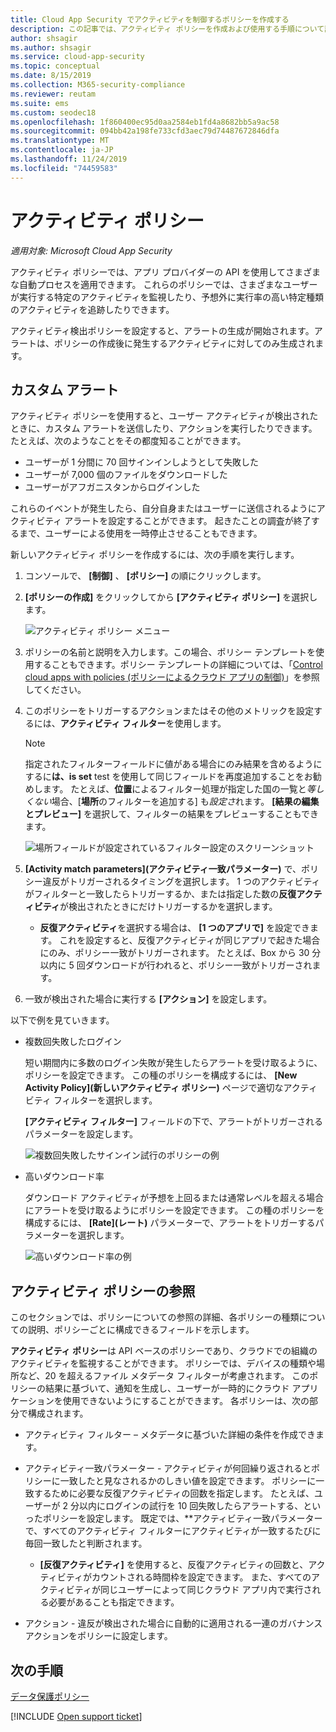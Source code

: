 ```yaml
---
title: Cloud App Security でアクティビティを制御するポリシーを作成する
description: この記事では、アクティビティ ポリシーを作成および使用する手順について説明します。
author: shsagir
ms.author: shsagir
ms.service: cloud-app-security
ms.topic: conceptual
ms.date: 8/15/2019
ms.collection: M365-security-compliance
ms.reviewer: reutam
ms.suite: ems
ms.custom: seodec18
ms.openlocfilehash: 1f860400ec95d0aa2584eb1fd4a8682bb5a9ac58
ms.sourcegitcommit: 094bb42a198fe733cfd3aec79d74487672846dfa
ms.translationtype: MT
ms.contentlocale: ja-JP
ms.lasthandoff: 11/24/2019
ms.locfileid: "74459583"
---
```

# <a name="activity-policies"></a>アクティビティ ポリシー

*適用対象: Microsoft Cloud App Security*

アクティビティ ポリシーでは、アプリ プロバイダーの API を使用してさまざまな自動プロセスを適用できます。 これらのポリシーでは、さまざまなユーザーが実行する特定のアクティビティを監視したり、予想外に実行率の高い特定種類のアクティビティを追跡したりできます。

アクティビティ検出ポリシーを設定すると、アラートの生成が開始されます。アラートは、ポリシーの作成後に発生するアクティビティに対してのみ生成されます。

## <a name="custom-alerts"></a>カスタム アラート

アクティビティ ポリシーを使用すると、ユーザー アクティビティが検出されたときに、カスタム アラートを送信したり、アクションを実行したりできます。 たとえば、次のようなことをその都度知ることができます。

- ユーザーが 1 分間に 70 回サインインしようとして失敗した
- ユーザーが 7,000 個のファイルをダウンロードした
- ユーザーがアフガニスタンからログインした

これらのイベントが発生したら、自分自身またはユーザーに送信されるようにアクティビティ アラートを設定することができます。 起きたことの調査が終了するまで、ユーザーによる使用を一時停止させることもできます。

新しいアクティビティ ポリシーを作成するには、次の手順を実行します。

1. コンソールで、 **[制御]** 、 **[ポリシー]** の順にクリックします。

2. **[ポリシーの作成]** をクリックしてから **[アクティビティ ポリシー]** を選択します。

     ![アクティビティ ポリシー メニュー](./media/activity-policy-menu.png)

3. ポリシーの名前と説明を入力します。この場合、ポリシー テンプレートを使用することもできます。ポリシー テンプレートの詳細については、「[Control cloud apps with policies (ポリシーによるクラウド アプリの制御)](control-cloud-apps-with-policies.md)」を参照してください。

4. このポリシーをトリガーするアクションまたはその他のメトリックを設定するには、**アクティビティ フィルター**を使用します。
    > [!NOTE]
    > 指定されたフィルターフィールドに値がある場合にのみ結果を含めるようにするに**は、is set** test を使用して同じフィールドを再度追加することをお勧めします。 たとえば、**位置**によるフィルター処理が指定した国の一覧と*等しくない*場合、[**場所**のフィルターを追加する] も*設定さ*れます。 **[結果の編集とプレビュー]** を選択して、フィルターの結果をプレビューすることもできます。
    >
    > ![場所フィールドが設定されているフィルター設定のスクリーンショット](media/activity-example-location-isset.png)

5. **[Activity match parameters]\(アクティビティ一致パラメーター\)** で、ポリシー違反がトリガーされるタイミングを選択します。 1 つのアクティビティがフィルターと一致したらトリガーするか、または指定した数の**反復アクティビティ**が検出されたときにだけトリガーするかを選択します。
    - **反復アクティビティ**を選択する場合は、 **[1 つのアプリで]** を設定できます。 これを設定すると、反復アクティビティが同じアプリで起きた場合にのみ、ポリシー一致がトリガーされます。 たとえば、Box から 30 分以内に 5 回ダウンロードが行われると、ポリシー一致がトリガーされます。

6. 一致が検出された場合に実行する **[アクション]** を設定します。

以下で例を見ていきます。

- 複数回失敗したログイン

     短い期間内に多数のログイン失敗が発生したらアラートを受け取るように、ポリシーを設定できます。 この種のポリシーを構成するには、 **[New Activity Policy]\(新しいアクティビティ ポリシー\)** ページで適切なアクティビティ フィルターを選択します。

     **[アクティビティ フィルター]** フィールドの下で、アラートがトリガーされるパラメーターを設定します。

     ![複数回失敗したサインイン試行のポリシーの例](./media/multiple-failed-log-on-attempts-policy-example.png "複数回失敗したログオン試行ポリシーの例")

- 高いダウンロード率

     ダウンロード アクティビティが予想を上回るまたは通常レベルを超える場合にアラートを受け取るようにポリシーを設定できます。 この種のポリシーを構成するには、 **[Rate]\(レート\)** パラメーターで、アラートをトリガーするパラメーターを選択します。

     ![高いダウンロード率の例](./media/high-download-rate-example.png "高いダウンロード率の例")

## <a name="activity-policy-reference"></a>アクティビティ ポリシーの参照

このセクションでは、ポリシーについての参照の詳細、各ポリシーの種類についての説明、ポリシーごとに構成できるフィールドを示します。

**アクティビティ ポリシー**は API ベースのポリシーであり、クラウドでの組織のアクティビティを監視することができます。 ポリシーでは、デバイスの種類や場所など、20 を超えるファイル メタデータ フィルターが考慮されます。 このポリシーの結果に基づいて、通知を生成し、ユーザーが一時的にクラウド アプリケーションを使用できないようにすることができます。
各ポリシーは、次の部分で構成されます。

- アクティビティ フィルター – メタデータに基づいた詳細の条件を作成できます。

- アクティビティ一致パラメーター - アクティビティが何回繰り返されるとポリシーに一致したと見なされるかのしきい値を設定できます。  ポリシーに一致するために必要な反復アクティビティの回数を指定します。 たとえば、ユーザーが 2 分以内にログインの試行を 10 回失敗したらアラートする、といったポリシーを設定します。 既定では、**アクティビティ一致パラメーターで、すべてのアクティビティ フィルターにアクティビティが一致するたびに毎回一致したと判断されます。

  - **[反復アクティビティ]** を使用すると、反復アクティビティの回数と、アクティビティがカウントされる時間枠を設定できます。 また、すべてのアクティビティが同じユーザーによって同じクラウド アプリ内で実行される必要があることも指定できます。

- アクション - 違反が検出された場合に自動的に適用される一連のガバナンス アクションをポリシーに設定します。

## <a name="next-steps"></a>次の手順

[データ保護ポリシー](data-protection-policies.md)

[!INCLUDE [Open support ticket](includes/support.md)]
